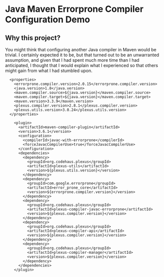 Java Maven Errorprone Compiler Configuration Demo
=================================================

Why this project?
-----------------

You might think that configuring another Java compiler in Maven would be
trivial. I certainly expected it to be, but that turned out to be an
unwarranted assumption, and given that I had spent much more time than I
had anticipated, I thought that I would explain what I experienced so
that others might gain from what I had stumbled upon.


      <properties>
        <errorprone.compiler.version>2.0.15</errorprone.compiler.version>
        <java.version>1.8</java.version>
        <maven.compiler.source>${java.version}</maven.compiler.source>
        <maven.compiler.target>${java.version}</maven.compiler.target>
        <maven.version>3.3.9</maven.version>
        <plexus.compiler.version>2.8.1</plexus.compiler.version>
        <plexus.utils.version>3.0.24</plexus.utils.version>
      </properties>
    
        <plugin>
          <artifactId>maven-compiler-plugin</artifactId>
          <version>3.6.1</version>
          <configuration>
            <compilerId>javac-with-errorprone</compilerId>
            <forceJavacCompilerUse>true</forceJavacCompilerUse>
          </configuration>
          <dependencies>
            <dependency>
              <groupId>org.codehaus.plexus</groupId>
              <artifactId>plexus-utils</artifactId>
              <version>${plexus.utils.version}</version>
            </dependency>
            <dependency>
              <groupId>com.google.errorprone</groupId>
              <artifactId>error_prone_core</artifactId>
              <version>${errorprone.compiler.version}</version>
            </dependency>
            <dependency>
              <groupId>org.codehaus.plexus</groupId>
              <artifactId>plexus-compiler-javac-errorprone</artifactId>
              <version>${plexus.compiler.version}</version>
            </dependency>
            <dependency>
              <groupId>org.codehaus.plexus</groupId>
              <artifactId>plexus-compiler-api</artifactId>
              <version>${plexus.compiler.version}</version>
            </dependency>
            <dependency>
              <groupId>org.codehaus.plexus</groupId>
              <artifactId>plexus-compiler-manager</artifactId>
              <version>${plexus.compiler.version}</version>
            </dependency>
          </dependencies>
        </plugin>